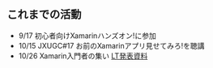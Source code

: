 
これまでの活動
----
* 9/17 初心者向けXamarinハンズオン!に参加
* 10/15 JXUGC#17 お前のXamarinアプリ見せてみろ!を聴講
* 10/26 Xamarin入門者の集い [LT発表資料](./pdf/Xamarin入門者の集い@mmmmmiya1109.pdf)
